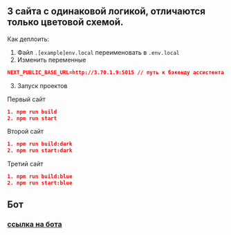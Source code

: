 ## 3 сайта с одинаковой логикой, отличаются только цветовой схемой.

Как деплоить:
1. Файл `.[example]env.local` переименовать в `.env.local`
2. Изменить переменные
```json
NEXT_PUBLIC_BASE_URL=http://3.70.1.9:5015 // путь к бэкенду ассистента
```
3. Запуск проектов

Первый сайт
```json
1. npm run build
2. npm run start
```

Второй сайт
```json
1. npm run build:dark
2. npm run start:dark
```

Третий сайт
```json
1. npm run build:blue
2. npm run start:blue
```

## Бот

### [ссылка на бота](https://t.me/csgo_shop_assistant_bot)